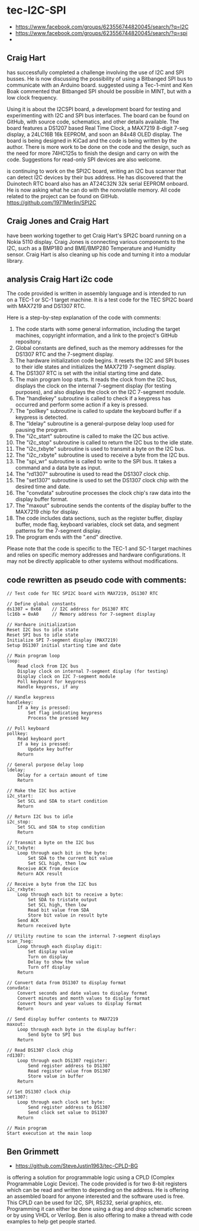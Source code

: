 # tec-I2C-SPI
- https://www.facebook.com/groups/623556744820045/search/?q=I2C
- https://www.facebook.com/groups/623556744820045/search/?q=spi
- 

## Craig Hart 
has successfully completed a challenge involving the use of I2C and SPI busses. He is now discussing the possibility of using a Bitbanged SPI bus to communicate with an Arduino board. suggested using a Tec-1-mint and Ken Boak commented that Bitbanged SPI should be possible in MINT, but with a low clock frequency. 

Using it is about the I2CSPI board, a development board for testing and experimenting with I2C and SPI bus interfaces. The board can be found on GitHub, with source code, schematics, and other details available. The board features a DS1207 based Real Time Clock, a MAX7219 8-digit 7-seg display, a 24LC16B 16k EEPROM, and soon an 84x48 OLED display. The board is being designed in KiCad and the code is being written by the author. There is more work to be done on the code and the design, such as the need for more 74HC125s to finish the design and carry on with the code. Suggestions for read-only SPI devices are also welcome.

is continuing to work on the SPI2C board, writing an I2C bus scanner that can detect I2C devices by their bus address. He has discovered that the Duinotech RTC board also has an AT24C32N 32k serial EEPROM onboard. He is now asking what he can do with the nonvolatile memory. All code related to the project can be found on GitHub.
https://github.com/1971Merlin/SPI2C


## Craig Jones and Craig Hart 
have been working together to get Craig Hart's SPI2C board running on a Nokia 5110 display. Craig Jones is connecting various components to the I2C, such as a BMP180 and BME/BMP280 Temperature and Humidity sensor. Craig Hart is also cleaning up his code and turning it into a modular library.

##  analysis Craig Hart i2c code 
  
The code provided is written in assembly language and is intended to run on a TEC-1 or SC-1 target machine. It is a test code for the TEC SPI2C board with MAX7219 and DS1307 RTC.

Here is a step-by-step explanation of the code with comments:

1. The code starts with some general information, including the target machines, copyright information, and a link to the project's GitHub repository.
2. Global constants are defined, such as the memory addresses for the DS1307 RTC and the 7-segment display.
3. The hardware initialization code begins. It resets the I2C and SPI buses to their idle states and initializes the MAX7219 7-segment display.
4. The DS1307 RTC is set with the initial starting time and date.
5. The main program loop starts. It reads the clock from the I2C bus, displays the clock on the internal 7-segment display (for testing purposes), and also displays the clock on the I2C 7-segment module.
6. The "handlekey" subroutine is called to check if a keypress has occurred and perform some action if a key is pressed.
7. The "pollkey" subroutine is called to update the keyboard buffer if a keypress is detected.
8. The "ldelay" subroutine is a general-purpose delay loop used for pausing the program.
9. The "i2c_start" subroutine is called to make the I2C bus active.
10. The "i2c_stop" subroutine is called to return the I2C bus to the idle state.
11. The "i2c_txbyte" subroutine is used to transmit a byte on the I2C bus.
12. The "i2c_rxbyte" subroutine is used to receive a byte from the I2C bus.
13. The "spi_wr" subroutine is called to write to the SPI bus. It takes a command and a data byte as input.
14. The "rd1307" subroutine is used to read the DS1307 clock chip.
15. The "set1307" subroutine is used to set the DS1307 clock chip with the desired time and date.
16. The "convdata" subroutine processes the clock chip's raw data into the display buffer format.
17. The "maxout" subroutine sends the contents of the display buffer to the MAX7219 chip for display.
18. The code includes data sections, such as the register buffer, display buffer, mode flag, keyboard variables, clock set data, and segment patterns for the 7-segment display.
19. The program ends with the ".end" directive.

Please note that the code is specific to the TEC-1 and SC-1 target machines and relies on specific memory addresses and hardware configurations. It may not be directly applicable to other systems without modifications.

## code rewritten as pseudo code with comments:

```
// Test code for TEC SPI2C board with MAX7219, DS1307 RTC

// Define global constants
ds1307 = 0x68    // I2C address for DS1307 RTC
lc16b = 0xA0     // Memory address for 7-segment display

// Hardware initialization
Reset I2C bus to idle state
Reset SPI bus to idle state
Initialize SPI 7-segment display (MAX7219)
Setup DS1307 initial starting time and date

// Main program loop
loop:
    Read clock from I2C bus
    Display clock on internal 7-segment display (for testing)
    Display clock on I2C 7-segment module
    Poll keyboard for keypress
    Handle keypress, if any

// Handle keypress
handlekey:
    If a key is pressed:
        Set flag indicating keypress
        Process the pressed key

// Poll keyboard
pollkey:
    Read keyboard port
    If a key is pressed:
        Update key buffer
    Return

// General purpose delay loop
ldelay:
    Delay for a certain amount of time
    Return

// Make the I2C bus active
i2c_start:
    Set SCL and SDA to start condition
    Return

// Return I2C bus to idle
i2c_stop:
    Set SCL and SDA to stop condition
    Return

// Transmit a byte on the I2C bus
i2c_txbyte:
    Loop through each bit in the byte:
        Set SDA to the current bit value
        Set SCL high, then low
    Receive ACK from device
    Return ACK result

// Receive a byte from the I2C bus
i2c_rxbyte:
    Loop through each bit to receive a byte:
        Set SDA to tristate output
        Set SCL high, then low
        Read bit value from SDA
        Store bit value in result byte
    Send ACK
    Return received byte

// Utility routine to scan the internal 7-segment displays
scan_7seg:
    Loop through each display digit:
        Set display value
        Turn on display
        Delay to show the value
        Turn off display
    Return

// Convert data from DS1307 to display format
convdata:
    Convert seconds and date values to display format
    Convert minutes and month values to display format
    Convert hours and year values to display format
    Return

// Send display buffer contents to MAX7219
maxout:
    Loop through each byte in the display buffer:
        Send byte to SPI bus
    Return

// Read DS1307 clock chip
rd1307:
    Loop through each DS1307 register:
        Send register address to DS1307
        Read register value from DS1307
        Store value in buffer
    Return

// Set DS1307 clock chip
set1307:
    Loop through each clock set byte:
        Send register address to DS1307
        Send clock set value to DS1307
    Return

// Main program
Start execution at the main loop
```

## Ben Grimmett 

- https://github.com/SteveJustin1963/tec-CPLD-BG

is offering a solution for programmable logic using a CPLD (Complex Programmable Logic Device). The code provided is for two 8-bit registers which can be read and written to depending on the address. He is offering an assembled board for anyone interested and the software used is free. This CPLD can be used for I2C, SPI, RS232, serial graphics, etc. Programming it can either be done using a drag and drop schematic screen or by using VHDL or Verilog. Ben is also offering to make a thread with code examples to help get people started.
